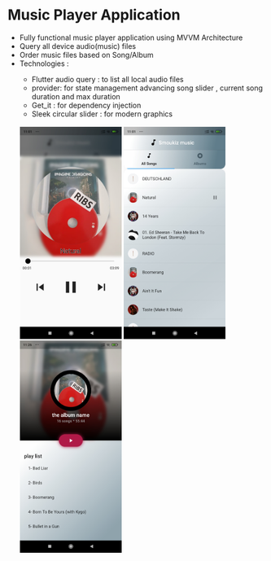  <h1> Music Player Application</h1> 
  <p> 
    <ul>
    <li>Fully functional music player application using MVVM Architecture</li>
      <li>Query all device audio(music) files</li>
      <li>Order music files based on Song/Album<br> </li>
      <li>Technologies : </li>
          <ul>
<li> Flutter audio query : to list all local audio files </li>
<li> provider: for state management advancing song slider , current song duration and max duration </li>
<li> Get_it : for dependency injection</li>
<li> Sleek circular slider : for modern graphics</li>
      </ul></br>
      
      
  
   
 

  

   <img src="https://github.com/MOUKZ/flutter/blob/main/ScreenShots/music/player.jpg" width="200">  
   <img src="https://github.com/MOUKZ/flutter/blob/main/ScreenShots/music/activeSongList.jpg" width="200">
   <img src="https://github.com/MOUKZ/flutter/blob/main/ScreenShots/music/albumPlayList.jpg" width="200">
  </p>
